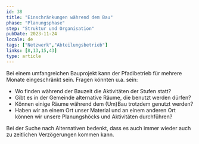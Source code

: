 ```yaml
---
id: 38
title: "Einschränkungen während dem Bau"
phase: "Planungsphase"
step: "Struktur und Organisation"
pubDate: 2023-11-24
locale: de
tags: ["Netzwerk","Abteilungsbetrieb"]
links: [8,13,15,43]
type: article
---
```


Bei einem umfangreichen Bauprojekt kann der Pfadibetrieb für mehrere Monate eingeschränkt sein.
Fragen könnten u.a. sein:

- Wo finden während der Bauzeit die Aktivitäten der Stufen statt?
- Gibt es in der Gemeinde alternative Räume, die benutzt werden dürfen?
- Können einige Räume während dem (Um)Bau trotzdem genutzt werden?
- Haben wir an einem Ort unser Material und an einem anderen Ort können wir unsere Planungshöcks und Aktivitäten durchführen?

Bei der Suche nach Alternativen bedenkt, dass es auch immer wieder auch zu zeitlichen Verzögerungen kommen kann.
